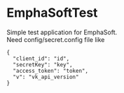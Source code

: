 # EmphaSoftTest
Simple test application for EmphaSoft.  
Need config/secret.config file like 
```
{
  "client_id": "id",
  "secretKey": "key",
  "access_token": "token",
  "v": "vk_api_version"
}
```
